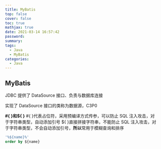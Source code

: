```yaml
---
title: MyBatis
top: false
cover: false
toc: true
mathjax: true
date: 2021-03-14 16:57:42
password:
summary:
tags:
  - Java
  - MyBatis
categories:
  - Java
---
```


## MyBatis

JDBC 提供了 DataSource 接口、负责与数据库连接

实现了 DataSource 接口的类称为数据源，C3P0

**#{ }和${ }**
#{ }代表占位符，采用预编译方式传参，可以防止 SQL 注入攻击，对于字符串类型，自动添加引号
${ }直接拼接字符串，不能防止 SQL 注入攻击，对于字符串类型，不会自动添加引号，**所以**常用于模糊查询和排序

```sql
'%${name}%'
order by ${name}
```
